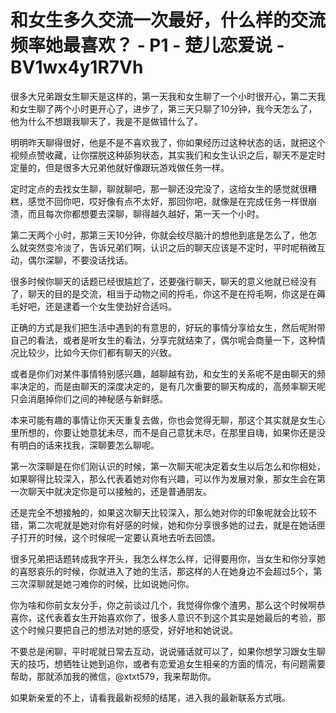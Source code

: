 # 和女生多久交流一次最好，什么样的交流频率她最喜欢？ - P1 - 楚儿恋爱说 - BV1wx4y1R7Vh

很多大兄弟跟女生聊天是这样的，第一天我和女生聊了一个小时很开心，第二天我和女生聊了两个小时更开心了，进步了，第三天只聊了10分钟，我今天怎么了，他为什么不想跟我聊天了，我是不是做错什么了。

明明昨天聊得很好，他是不是不喜欢我了，你如果经历过这种状态的话，就把这个视频点赞收藏，让你摆脱这种舔狗状态，其实我们和女生认识之后，聊天不是定时定量的，但是很多大兄弟他就好像跟玩游戏做任务一样。

定时定点的去找女生聊，聊就聊吧，那一聊还没完没了，这给女生的感觉就很糟糕，感觉不回你吧，哎好像有点不太好，那回你吧，就像是在完成任务一样很崩溃，而且每次你都想要去深聊，聊得越久越好，第一天一个小时。

第二天两个小时，那第三天10分钟，你就会绞尽脑汁的想他到底是怎么了，他怎么就突然变冷淡了，告诉兄弟们啊，认识之后的聊天应该是不定时，平时呢稍微互动，偶尔深聊，不要没话找话。

很多时候你聊天的话题已经很尴尬了，还要强行聊天，聊天的意义他就已经没有了，聊天的目的是交流，相当于动物之间的捋毛，你这不是在捋毛啊，你这是在薅毛好吧，还是逮着一个女生使劲好合适吗。

正确的方式是我们把生活中遇到的有意思的，好玩的事情分享给女生，然后呢附带自己的看法，或者是听女生的看法，分享完就结束了，偶尔呢会商量一下，这种情况比较少，比如今天你们都有聊天的兴致。

或者是你们对某件事情特别感兴趣，越聊越有劲，和女生的关系呢不是由聊天的频率决定的，而是由聊天的深度决定的，是有几次重要的聊天构成的，高频率聊天呢只会消磨掉你们之间的神秘感与新鲜感。

本来可能有趣的事情让你天天重复去做，你也会觉得无聊，那这个其实就是女生心里所想的，你要让她意犹未尽，而不是自己意犹未尽，在那里自嗨，如果你还是没有明白的话来找我，深聊要怎么聊呢。

第一次深聊是在你们刚认识的时候，第一次聊天呢决定着女生以后怎么和你相处，如果聊得比较深入，那么代表着她对你有兴趣，可以作为发展对象，那女生会在第一次聊天中就决定你是可以接触的，还是普通朋友。

还是完全不想接触的，如果这次聊天比较深入，那么她对你的印象呢就会比较不错，第二次呢就是她对你有好感的时候，她和你分享很多她的过去，就是在她话匣子打开的时候，这个时候呢一定要认真地去听去回馈。

很多兄弟把话题转成我字开头，我怎么样怎么样，记得要用你，当女生和你分享她的喜怒哀乐的时候，你就进入了她的生活，那这样的人在她身边不会超过5个，第三次深聊就是她刁难你的时候，比如说她问你。

你为啥和你前女友分手，你之前谈过几个，我觉得你像个渣男，那么这个时候啊恭喜你，这代表着女生开始喜欢你了，很多人意识不到这个其实是她最后的考验，那这个时候只要把自己的想法对她的感受，好好地和她说说。

不要总是闲聊，平时呢就日常去互动，说说骚话就可以了，如果你想学习跟女生聊天的技巧，想牺牲让她到追你，或者有恋爱追女生相亲的方面的情况，有问题需要帮助，那就添加我的微信，@xtxt579，我来帮助你。

如果新亲爱的不上，请看我最新视频的结尾，进入我的最新联系方式哦。
